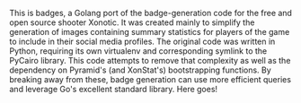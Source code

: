 This is badges, a Golang port of the badge-generation code for the free and
open source shooter Xonotic. It was created mainly to simplify the generation
of images containing summary statistics for players of the game to include in
their social media profiles. The original code was written in Python, requiring
its own virtualenv and corresponding symlink to the PyCairo library. This code
attempts to remove that complexity as well as the dependency on Pyramid's
(and XonStat's) bootstrapping functions. By breaking away from these, badge
generation can use more efficient queries and leverage Go's excellent standard
library. Here goes!
